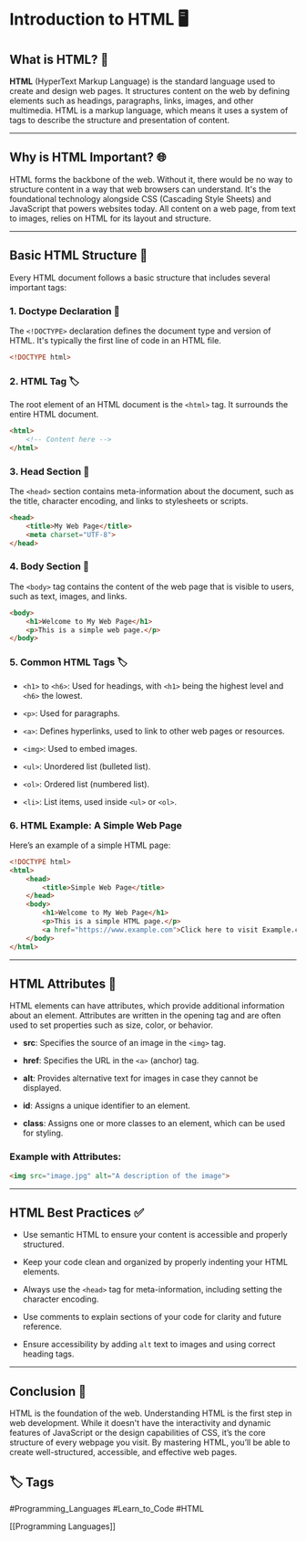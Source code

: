 # Introduction to HTML 🖥️

## What is HTML? 🤔
**HTML** (HyperText Markup Language) is the standard language used to create and design web pages. It structures content on the web by defining elements such as headings, paragraphs, links, images, and other multimedia. HTML is a markup language, which means it uses a system of tags to describe the structure and presentation of content.

---

## Why is HTML Important? 🌐
HTML forms the backbone of the web. Without it, there would be no way to structure content in a way that web browsers can understand. It's the foundational technology alongside CSS (Cascading Style Sheets) and JavaScript that powers websites today. All content on a web page, from text to images, relies on HTML for its layout and structure.

---

## Basic HTML Structure 📄
Every HTML document follows a basic structure that includes several important tags:

### 1. Doctype Declaration 🎯
The `<!DOCTYPE>` declaration defines the document type and version of HTML. It's typically the first line of code in an HTML file.

```html
<!DOCTYPE html>
````

### 2. HTML Tag 🏷️

The root element of an HTML document is the `<html>` tag. It surrounds the entire HTML document.

```html
<html>
    <!-- Content here -->
</html>
```

### 3. Head Section 🧠

The `<head>` section contains meta-information about the document, such as the title, character encoding, and links to stylesheets or scripts.

```html
<head>
    <title>My Web Page</title>
    <meta charset="UTF-8">
</head>
```

### 4. Body Section 📝

The `<body>` tag contains the content of the web page that is visible to users, such as text, images, and links.

```html
<body>
    <h1>Welcome to My Web Page</h1>
    <p>This is a simple web page.</p>
</body>
```

### 5. Common HTML Tags 🏷️

- `<h1>` to `<h6>`: Used for headings, with `<h1>` being the highest level and `<h6>` the lowest.
    
- `<p>`: Used for paragraphs.
    
- `<a>`: Defines hyperlinks, used to link to other web pages or resources.
    
- `<img>`: Used to embed images.
    
- `<ul>`: Unordered list (bulleted list).
    
- `<ol>`: Ordered list (numbered list).
    
- `<li>`: List items, used inside `<ul>` or `<ol>`.
    

### 6. HTML Example: A Simple Web Page

Here’s an example of a simple HTML page:

```html
<!DOCTYPE html>
<html>
    <head>
        <title>Simple Web Page</title>
    </head>
    <body>
        <h1>Welcome to My Web Page</h1>
        <p>This is a simple HTML page.</p>
        <a href="https://www.example.com">Click here to visit Example.com</a>
    </body>
</html>
```

---

## HTML Attributes 📜

HTML elements can have attributes, which provide additional information about an element. Attributes are written in the opening tag and are often used to set properties such as size, color, or behavior.

- **src**: Specifies the source of an image in the `<img>` tag.
    
- **href**: Specifies the URL in the `<a>` (anchor) tag.
    
- **alt**: Provides alternative text for images in case they cannot be displayed.
    
- **id**: Assigns a unique identifier to an element.
    
- **class**: Assigns one or more classes to an element, which can be used for styling.
    

### Example with Attributes:

```html
<img src="image.jpg" alt="A description of the image">
```

---

## HTML Best Practices ✅

- Use semantic HTML to ensure your content is accessible and properly structured.
    
- Keep your code clean and organized by properly indenting your HTML elements.
    
- Always use the `<head>` tag for meta-information, including setting the character encoding.
    
- Use comments to explain sections of your code for clarity and future reference.
    
- Ensure accessibility by adding `alt` text to images and using correct heading tags.
    

---

## Conclusion 🎉

HTML is the foundation of the web. Understanding HTML is the first step in web development. While it doesn't have the interactivity and dynamic features of JavaScript or the design capabilities of CSS, it’s the core structure of every webpage you visit. By mastering HTML, you’ll be able to create well-structured, accessible, and effective web pages.

## 🏷️ Tags
#Programming_Languages #Learn_to_Code  #HTML 


[[Programming Languages]]

